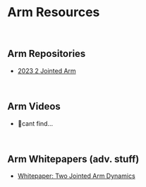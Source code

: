 # Arm Resources

<br>

## Arm Repositories
- [2023 2 Jointed Arm](https://github.com/FRC5727/2023_ChargedUp/blob/main/src/main/java/frc/robot/subsystems/ArmSubsystem.java)

<br>

## Arm Videos
- 🤷cant find...

<br>

## Arm Whitepapers (adv. stuff)
- [Whitepaper: Two Jointed Arm Dynamics](https://www.chiefdelphi.com/t/whitepaper-two-jointed-arm-dynamics/423060)
